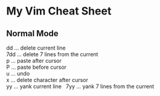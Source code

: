 # My Vim Cheat Sheet

## Normal Mode  
dd ... delete current line  
       7dd ... delete 7 lines from the current  
p ... paste after cursor  
P ... paste before cursor  
u ... undo  
x ... delete character after cursor  
yy ... yank current line    
       7yy ... yank 7 lines from the current  
